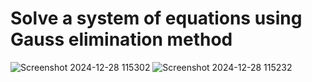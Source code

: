 # Solve a system of equations using Gauss elimination method
![Screenshot 2024-12-28 115302](https://github.com/user-attachments/assets/db1069db-2c85-4558-8253-eb06ae6d677c)
![Screenshot 2024-12-28 115232](https://github.com/user-attachments/assets/5b95ffda-e284-4303-8531-204792eebda3)
